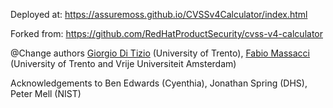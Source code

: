 Deployed at: https://assuremoss.github.io/CVSSv4Calculator/index.html

Forked from: https://github.com/RedHatProductSecurity/cvss-v4-calculator

@Change authors [Giorgio Di Tizio](https://giorgioditizio.github.io/) (University of Trento), [Fabio Massacci](https://fabiomassacci.github.io/) (University of Trento and Vrije Universiteit Amsterdam)
     
Acknowledgements to Ben Edwards (Cyenthia), Jonathan Spring (DHS), Peter Mell (NIST) 
                   
